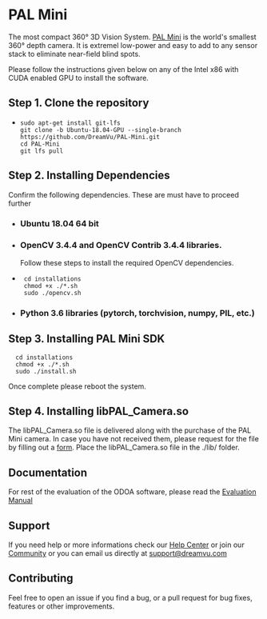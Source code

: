 # PAL Mini
The most compact 360° 3D Vision System. [PAL Mini](https://dreamvu.com/pal-mini/) is the world's smallest 360° depth camera. It is extremel low-power and easy to add to any sensor stack to eliminate near-field blind spots.  

Please follow the instructions given below on any of the Intel x86 with CUDA enabled GPU to install the software.

## Step 1. Clone the repository 
-     sudo apt-get install git-lfs
      git clone -b Ubuntu-18.04-GPU --single-branch https://github.com/DreamVu/PAL-Mini.git
      cd PAL-Mini
      git lfs pull
      
## Step 2. Installing Dependencies 
Confirm the following dependencies. These are must have to proceed further

- ### Ubuntu 18.04 64 bit

- ### OpenCV 3.4.4 and OpenCV Contrib 3.4.4 libraries. 
  Follow these steps to install the required OpenCV dependencies. 
-      cd installations
       chmod +x ./*.sh
       sudo ./opencv.sh

- ### Python 3.6 libraries (pytorch, torchvision, numpy, PIL, etc.)

## Step 3. Installing PAL Mini SDK
      cd installations
      chmod +x ./*.sh
      sudo ./install.sh 

Once complete please reboot the system.

## Step 4. Installing libPAL_Camera.so
The libPAL_Camera.so file is delivered along with the purchase of the PAL Mini camera. In case you have not received them, please request for the file by filling out a [form](https://support.dreamvu.com/portal/en/newticket). Place the libPAL_Camera.so file in the ./lib/ folder. 
      
## Documentation 
For rest of the evaluation of the ODOA software, please read the [Evaluation Manual](https://github.com/DreamVu/PAL-Mini/blob/Ubuntu-18.04-GPU/docs/PAL%20Mini%20GPU%20SDK%20Documentation.pdf)

## Support 
If you need help or more informations check our [Help Center](https://support.dreamvu.com/portal/en/home) or join our [Community](https://support.dreamvu.com/portal/en/community/dreamvu-inc) or you can email us directly at support@dreamvu.com 

## Contributing
Feel free to open an issue if you find a bug, or a pull request for bug fixes, features or other improvements.
